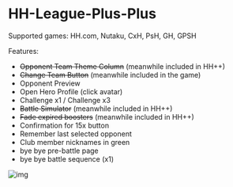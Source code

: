 # HH-League-Plus-Plus

Supported games: HH.com, Nutaku, CxH, PsH, GH, GPSH

Features:
- ~~Opponent Team Theme Column~~ (meanwhile included in HH++)
- ~~Change Team Button~~ (meanwhile included in the game)
- Opponent Preview
- Open Hero Profile (click avatar)
- Challenge x1 / Challenge x3
- ~~Battle Simulator~~ (meanwhile included in HH++)
- ~~Fade expired boosters~~ (meanwhile included in HH++)
- Confirmation for 15x button
- Remember last selected opponent
- Club member nicknames in green
- bye bye pre-battle page
- bye bye battle sequence (x1) 

![img](https://github.com/HH-GAME-MM/HH-Leagues-Plus-Plus/assets/107755486/cd1ee67c-1f0f-4449-bbb9-f5c9c7a7dd02)
